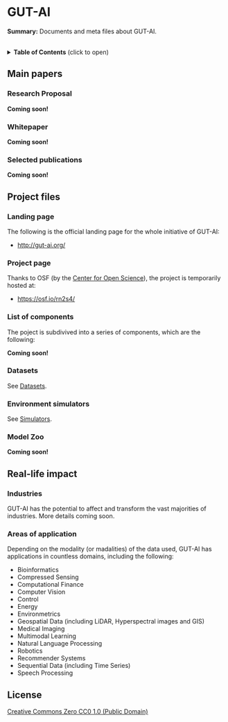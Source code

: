 # GUT-AI


__Summary:__ Documents and meta files about GUT-AI.
<br><br>

<details>
<summary><b>Table of Contents</b> (click to open)</summary>
<!-- MarkdownTOC -->

* [Main papers](#main-papers)
  * [Research Proposal](#research-proposal)
  * [Whitepaper](#whitepaper)
  * [Selected publications](#selected-publications)
* [Project files](#project-files)
  * [Landing page](#landing-page)
  * [Project page](#project-page)
  * [List of components](#list-of-components)
  * [Datasets](#datasets)
  * [Environment simulators](#environment-simulators)
  * [Model Zoo](#model-zoo)
* [Real-life impact](#real-life-impact)
  * [Industries](#industries)
  * [Areas of application](#areas-of-application)
* [License](#license)

<!-- /MarkdownTOC -->
</details>

## Main papers

### Research Proposal

__Coming soon!__

### Whitepaper

__Coming soon!__

### Selected publications

__Coming soon!__

## Project files

### Landing page

The following is the official landing page for the whole initiative of GUT-AI:
- http://gut-ai.org/


### Project page

Thanks to OSF (by the [Center for Open Science](https://www.cos.io/)), the project is temporarily hosted at:
- https://osf.io/rn2s4/

### List of components

The poject is subdivived into a series of components, which are the following:

__Coming soon!__

### Datasets

See [Datasets](Datasets).

### Environment simulators

See [Simulators](Simulators).

### Model Zoo

__Coming soon!__

## Real-life impact

### Industries

GUT-AI has the potential to affect and transform the vast majorities of industries. More details coming soon.

### Areas of application

Depending on the modality (or madalities) of the data used, GUT-AI has applications in countless domains, including the following:

- Bioinformatics
- Compressed Sensing
- Computational Finance
- Computer Vision
- Control
- Energy
- Environmetrics
- Geospatial Data (including LiDAR, Hyperspectral images and GIS)
- Medical Imaging
- Multimodal Learning
- Natural Language Processing
- Robotics
- Recommender Systems
- Sequential Data (including Time Series)
- Speech Processing

## License

[Creative Commons Zero CC0 1.0 (Public Domain)](LICENSE)

